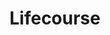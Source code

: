 ---
layout: project
order: 4
metatitle: Lifecourse ✕ Esten.co
metadescription: A life-planning solution that helps people of all abilities develop a better vision for the future.
device: desktop
title: Lifecourse
headline: Uncover and develop a unique vision for your future online
hyperlink: Coming Soon
hex: "0266a4"
hex2: "90c4e6"
agency: Lift Interactive
type: Web App & Website
role: Strategy
role2: Design
bug: lifecourse-bug.png
cardbackground: lifecourse-background.png
cardbackgroundalt: Lifecourse supporting graphic of somebody using the app on a Macbook
herographic: lifecourse-herographic.jpg
herographicalt: Personal schedule screenshot of the Lifecourse web application
introimg: lifecourse-1.jpg
introimgalt: Grid of screenshots from various pages of the Lifecourse website
screens1title: Going Digital
screens1description: The team behind Lifecourse came to us with the unique challenge of building a digital application based around the principles of the existing on-paper Lifecourse program. With what a complex system it already was, it was imperative that we not only build this for existing clients but we build it as a learning tool that can onboard new ones.
screens1desktop: lifecourse-screen-1.jpg
screens1desktopalt: Responsive desktop screenshot of the Lifecourse website "features" page
screens2desktop: lifecourse-screen-2.jpg
screens2desktopalt: Responsive desktop screenshot of the Lifecourse website "homepage" page
screens3desktop: lifecourse-screen-3.jpg
screens3desktopalt: Responsive desktop screenshot of the Lifecourse website "pricing" page
bustoutimage: lifecourse-2.jpg
bustoutimagealt: Grid of screenshots from various pages of the Lifecourse web application
screens2title: Onboarding & Usability
screens2description: The majority of strategic thinking for this project revolved around onboarding and usability, being an application that opens itself up to individuals of all age and abilities it was key to ensure that each step was fully yet simply explained, followed usability guidelines and seamlessly flowed together.
<!-- screens2linktext: -->
<!-- screens2linkurl: -->
screens2desktop1: lifecourse-app-screen-1.jpg
screens2desktop1alt: Responsive desktop screenshot of the Lifecourse web application "setup your Lifecourse" onboarding step view
screens2desktop2: lifecourse-app-screen-2.jpg
screens2desktop2alt: Responsive desktop screenshot of the Lifecourse web application "social & spirituality" onboarding step view
screens2desktop3: lifecourse-app-screen-3.jpg
screens2desktop3alt: Responsive desktop screenshot of the Lifecourse web application "dashboard" view
screens2desktop4: lifecourse-app-screen-4.jpg
screens2desktop4alt: Responsive desktop screenshot of the Lifecourse web application "schedule" calendar view
screens2desktop5: lifecourse-app-screen-5.jpg
screens2desktop5alt: Responsive desktop screenshot of the Lifecourse web application "places" map view
screens2desktop6: lifecourse-app-screen-6.jpg
screens2desktop6alt: Responsive desktop screenshot of the Lifecourse web application "goal" making view
screens3title: Our Solution
<!-- screens3blockquote: -->
screens3description: The final designs feature intuitive layouts that put a focus on readability and legibility. Smart colour application guides the users eye through the design and assists in making visual connections to the areas of life they are improving.
<!-- screens3linktext: -->
<!-- screens3linkurl: -->
outroimage: lifecourse-3.jpg
outroimagealt: Grid of screenshots from various pages of the Lifecourse web application
svg-box: "0 0 170 45"
svg-path: "M67.7918922,19.6015316 C71.4968379,19.6015316 73.7146756,20.8365135 75.5395646,22.6333348 L72.7884392,25.8049928 C71.2722957,24.4296721 69.7285683,23.587155 67.7633405,23.587155 C64.4513436,23.587155 62.0655831,26.3382805 62.0655831,29.7068968 L62.0655831,29.7630324 C62.0655831,33.1316487 64.3947241,35.9384258 67.7633405,35.9384258 C70.00973,35.9384258 71.3850507,35.0402571 72.9287781,33.6368686 L75.6799035,36.4160618 C73.6585401,38.5772801 71.4126346,39.925017 67.6230016,39.925017 C61.840557,39.925017 57.5461881,35.4612737 57.5461881,29.818684 L57.5461881,29.7630324 C57.5461881,24.1770621 61.7558698,19.6015316 67.7918922,19.6015316 Z M86.7676406,19.6015316 C92.830763,19.6015316 97.1817513,24.1209266 97.1817513,29.7068968 L97.1817513,29.7630324 C97.1817513,35.3494865 92.7751114,39.925017 86.7115051,39.925017 C80.6483828,39.925017 76.2973944,35.4056221 76.2973944,29.818684 L76.2973944,29.7630324 C76.2973944,24.1770621 80.7050022,19.6015316 86.7676406,19.6015316 Z M103.638306,19.9383449 L103.638306,31.0546337 C103.638306,34.2538756 105.238653,35.910358 107.877024,35.910358 C110.515878,35.910358 112.116225,34.3100112 112.116225,31.1944886 L112.116225,19.9383449 L116.438177,19.9383449 L116.438177,31.026082 C116.438177,36.9769333 113.098597,39.8964653 107.821372,39.8964653 C102.543663,39.8964653 99.3153858,36.9493494 99.3153858,31.1664209 L99.3153858,19.9383449 L103.638306,19.9383449 Z M144.650642,19.6576672 C147.513555,19.6576672 149.956418,20.5563198 151.94923,22.1556987 L149.703325,25.412044 C147.962639,24.2056138 146.250505,23.4753679 144.594506,23.4753679 C142.938508,23.4753679 142.067923,24.2331977 142.067923,25.1875019 L142.067923,25.2436374 C142.067923,26.5347548 142.909956,26.9562553 146.307124,27.8263562 C150.292748,28.8643798 152.538169,30.29632 152.538169,33.7215558 L152.538169,33.7772074 C152.538169,37.6786275 149.562986,39.8688815 145.324269,39.8688815 C142.348601,39.8688815 139.34535,38.8294061 136.987173,36.7248073 L139.541824,33.6649364 C141.310093,35.1244604 143.162566,36.0506968 145.408472,36.0506968 C147.176741,36.0506968 148.243801,35.3494865 148.243801,34.198224 L148.243801,34.1420885 C148.243801,33.0474454 147.56969,32.4856061 144.285277,31.643573 C140.327721,30.6331332 137.77307,29.5384902 137.77307,25.6370701 L137.77307,25.5804507 C137.77307,22.0158438 140.635983,19.6576672 144.650642,19.6576672 Z M169.718065,19.9383449 L169.718065,23.7841133 L159.191199,23.7841133 L159.191199,27.7702207 L168.455499,27.7702207 L168.455499,31.6155052 L159.191199,31.6155052 L159.191199,35.7419514 L169.858403,35.7419514 L169.858403,39.5877198 L154.89683,39.5877198 L154.89683,19.9383449 L169.718065,19.9383449 Z M4.32243664,19.9383449 L4.32243664,35.658232 L14.1190563,35.658232 L14.1190563,39.5877198 L2.30926389e-14,39.5877198 L2.30926389e-14,19.9383449 L4.32243664,19.9383449 Z M20.491892,19.9383449 L20.491892,39.5877198 L16.1689714,39.5877198 L16.1689714,19.9383449 L20.491892,19.9383449 Z M38.9624206,19.9383449 L38.9624206,23.8683167 L28.3232839,23.8683167 L28.3232839,28.0508984 L37.6993709,28.0508984 L37.6993709,31.9808701 L28.3232839,31.9808701 L28.3232839,39.5877198 L24.0008472,39.5877198 L24.0008472,19.9383449 L38.9624206,19.9383449 Z M55.8330863,19.9383449 L55.8330863,23.7841133 L45.3062206,23.7841133 L45.3062206,27.7702207 L54.5700366,27.7702207 L54.5700366,31.6155052 L45.3062206,31.6155052 L45.3062206,35.7419514 L55.9734251,35.7419514 L55.9734251,39.5877198 L41.0118518,39.5877198 L41.0118518,19.9383449 L55.8330863,19.9383449 Z M128.426019,19.9383449 C130.923567,19.9383449 132.861211,20.6400391 134.152328,21.9316405 C135.246971,23.0262835 135.836394,24.5704948 135.836394,26.4229677 L135.836394,26.4791032 C135.836394,29.6507613 134.123776,31.643573 131.625261,32.5698094 L136.425817,39.5877198 L131.373135,39.5877198 L127.162001,33.3000554 L123.765317,33.3000554 L123.765317,39.5877198 L119.442881,39.5877198 L119.442881,19.9383449 L128.426019,19.9383449 Z M86.7115051,23.587155 C83.2306177,23.587155 80.8167894,26.3382805 80.8167894,29.7068968 L80.8167894,29.7630324 C80.8167894,33.1316487 83.2862693,35.9384258 86.7676406,35.9384258 C90.2480442,35.9384258 92.6623563,33.1873003 92.6623563,29.818684 L92.6623563,29.7630324 C92.6623563,26.3948999 90.1923926,23.587155 86.7115051,23.587155 Z M128.060654,23.8402489 L123.765317,23.8402489 L123.765317,29.4828386 L128.144857,29.4828386 C130.250424,29.4828386 131.456854,28.3596438 131.456854,26.7036454 L131.456854,26.6475099 C131.456854,24.7945531 130.166221,23.8402489 128.060654,23.8402489 Z M53.4366794,8.03228705 C54.892816,8.03228705 55.8379256,8.75285447 56.4684825,9.5934358 L56.4684825,8.19779011 L57.6241004,8.19779011 L57.6241004,14.6078881 C57.6241004,15.8085112 57.2640587,16.7241012 56.6335017,17.3546582 C55.9434217,18.0452222 54.9073338,18.3902622 53.6762233,18.3902622 C52.3851059,18.3902622 51.1844828,18.0302204 50.1488789,17.309653 L50.6739397,16.4090647 C51.5595263,17.0546234 52.550125,17.3996634 53.6617055,17.3996634 C55.3728716,17.3996634 56.4839682,16.4540699 56.4839682,14.6374077 L56.4839682,13.7218177 C55.8079221,14.622406 54.8618447,15.3579751 53.4366794,15.3579751 C51.575012,15.3579751 49.7888371,13.9623294 49.7888371,11.7251346 L49.7888371,11.6951311 C49.7888371,9.42841666 51.5895298,8.03228705 53.4366794,8.03228705 Z M82.0696766,8.03228705 C84.3663945,8.03228705 85.6875154,9.86395103 85.6875154,12.1301815 C85.6875154,12.2806828 85.6875154,12.3706933 85.6720297,12.5057089 L79.5174452,12.5057089 C79.6824643,14.1868716 80.8680857,15.132949 82.2501814,15.132949 C83.3157888,15.132949 84.0663597,14.6974147 84.6969167,14.0368542 L85.4174841,14.6824129 C84.6369097,15.5529977 83.6908323,16.1385495 82.219694,16.1385495 C80.0879952,16.1385495 78.3468256,14.502392 78.3468256,12.100662 L78.3468256,12.0706585 C78.3468256,9.83394755 79.9229761,8.03228705 82.0696766,8.03228705 Z M3.97739663,8.03228705 C5.44901887,8.03228705 6.36412497,8.64784229 7.08566023,9.41341493 L6.3200876,10.2239928 C5.70404843,9.57843406 5.0134845,9.05337318 3.96287882,9.05337318 C2.38624441,9.05337318 1.18562133,10.3890119 1.18562133,12.0556568 L1.18562133,12.0856602 C1.18562133,13.7668229 2.41673181,15.1029455 4.03788751,15.1029455 C5.02897016,15.1029455 5.7945428,14.6078881 6.40961411,13.9468438 L7.14518326,14.6374077 C6.36412497,15.5079925 5.43401713,16.1385495 3.97739663,16.1385495 C1.71116614,16.1385495 9.23705556e-14,14.2923677 9.23705556e-14,12.1156637 L9.23705556e-14,12.0856602 C9.23705556e-14,9.89347058 1.71116614,8.03228705 3.97739663,8.03228705 Z M20.6293273,8.09229401 C21.7254221,8.09229401 22.5655195,8.37781098 23.1365535,8.94787708 C23.6616143,9.47342188 23.9321296,10.2239928 23.9321296,11.2145915 L23.9321296,15.9585286 L22.8215169,15.9585286 L22.8215169,14.787909 C22.2809704,15.4929908 21.3798982,16.1235477 20.013772,16.1235477 C18.5731211,16.1235477 17.1169846,15.2979682 17.1169846,13.7068159 L17.1169846,13.6768125 C17.1169846,12.040655 18.467625,11.1700702 20.4347886,11.1700702 C21.4249034,11.1700702 22.1304691,11.3050859 22.8215169,11.5001085 L22.8215169,11.2295932 C22.8215169,9.83394755 21.9654499,9.11338014 20.5088294,9.11338014 C19.5937233,9.11338014 18.8731559,9.35340797 18.1521046,9.68344623 L17.8070646,8.73785273 C18.6626477,8.34732358 19.5037129,8.09229401 20.6293273,8.09229401 Z M33.4374252,5.85558307 L33.4374252,8.19779011 L35.8996461,8.19779011 L35.8996461,9.21839231 L33.4374252,9.21839231 L33.4374252,13.7518212 C33.4374252,14.6974147 33.96297,15.0429386 34.7430604,15.0429386 C35.1340735,15.0429386 35.4641118,14.9679299 35.8696427,14.7724234 L35.8696427,15.763506 C35.4641118,15.9735304 35.0285774,16.0935443 34.4735131,16.0935443 C33.2269169,16.0935443 32.2818073,15.477989 32.2818073,13.9018385 L32.2818073,9.21839231 L31.2002303,9.21839231 L31.2002303,8.19779011 L32.2818073,8.19779011 L32.2818073,5.85558307 L33.4374252,5.85558307 Z M65.6737434,5.85558307 L65.6737434,8.19779011 L68.1359643,8.19779011 L68.1359643,9.21839231 L65.6737434,9.21839231 L65.6737434,13.7518212 C65.6737434,14.6974147 66.1992882,15.0429386 66.9793786,15.0429386 C67.3703917,15.0429386 67.70043,14.9679299 68.104993,14.7724234 L68.104993,15.763506 C67.70043,15.9735304 67.2648956,16.0935443 66.7098312,16.0935443 C65.4632351,16.0935443 64.5176416,15.477989 64.5176416,13.9018385 L64.5176416,9.21839231 L63.4365485,9.21839231 L63.4365485,8.19779011 L64.5176416,8.19779011 L64.5176416,5.85558307 L65.6737434,5.85558307 Z M38.9028976,8.19779011 L38.9028976,15.9590125 L37.7467958,15.9590125 L37.7467958,8.19779011 L38.9028976,8.19779011 Z M45.1034552,8.03228705 C46.9796405,8.03228705 48.0757353,9.29340101 48.0757353,11.1400667 L48.0757353,15.9585286 L46.9196335,15.9585286 L46.9196335,11.4250998 C46.9196335,9.98396495 46.1395431,9.08337666 44.7734169,9.08337666 C43.4368103,9.08337666 42.4462116,10.0589736 42.4462116,11.5151102 L42.4462116,15.9585286 L41.2905938,15.9585286 L41.2905938,8.19779011 L42.4462116,8.19779011 L42.4462116,9.54843058 C42.9572386,8.70784925 43.7673325,8.03228705 45.1034552,8.03228705 Z M30.419172,8.06229053 L30.419172,9.30791882 L30.3286777,9.30791882 C28.6325133,9.30791882 27.2513854,10.5245115 27.2513854,12.8662346 L27.2513854,15.9585286 L26.0957675,15.9585286 L26.0957675,8.19779011 L27.2513854,8.19779011 L27.2513854,10.2239928 C27.8219354,8.93335927 28.9480337,8.00228357 30.419172,8.06229053 Z M9.90889079,5 L9.90889079,9.54843058 C10.4199178,8.70784925 11.2300117,8.03228705 12.5661344,8.03228705 C14.4423196,8.03228705 15.5384145,9.29340101 15.5384145,11.1400667 L15.5384145,15.9585286 L14.3823127,15.9585286 L14.3823127,11.4250998 C14.3823127,9.98396495 13.6022222,9.08337666 12.2360961,9.08337666 C10.8994895,9.08337666 9.90889079,10.0589736 9.90889079,11.5151102 L9.90889079,15.9585286 L8.75327294,15.9585286 L8.75327294,5 L9.90889079,5 Z M71.0342036,5 L71.0342036,9.54843058 C71.5447466,8.70784925 72.3553245,8.03228705 73.6909632,8.03228705 C75.5671485,8.03228705 76.6632433,9.29340101 76.6632433,11.1400667 L76.6632433,15.9585286 L75.5076255,15.9585286 L75.5076255,11.4250998 C75.5076255,9.98396495 74.7270511,9.08337666 73.3614089,9.08337666 C72.0248023,9.08337666 71.0342036,10.0589736 71.0342036,11.5151102 L71.0342036,15.9585286 L69.8781018,15.9585286 L69.8781018,5 L71.0342036,5 Z M20.5543186,12.0251693 C19.098182,12.0251693 18.2876042,12.6557263 18.2876042,13.6318072 L18.2876042,13.6618107 C18.2876042,14.6374077 19.1881925,15.2079577 20.2387981,15.2079577 C21.6649312,15.2079577 22.8360347,14.3373729 22.8360347,13.1062624 L22.8360347,12.3556915 C22.2654847,12.1901885 21.4999121,12.0251693 20.5543186,12.0251693 Z M53.6617055,9.05337318 C52.1900833,9.05337318 50.9744585,10.0739754 50.9744585,11.6651276 L50.9744585,11.6951311 C50.9744585,13.2562798 52.2200868,14.3373729 53.6617055,14.3373729 C55.1323599,14.3373729 56.5139717,13.2712816 56.5139717,11.7101328 L56.5139717,11.6801293 C56.5139717,10.0889771 55.1323599,9.05337318 53.6617055,9.05337318 Z M82.0396731,9.00836796 C80.6885487,9.00836796 79.6679465,10.1339823 79.5174452,11.6501259 L84.5164119,11.6501259 C84.396398,10.2389945 83.5858201,9.00836796 82.0396731,9.00836796 Z M38.992908,5.22502609 L38.992908,6.50114179 L37.6717871,6.50114179 L37.6717871,5.22502609 L38.992908,5.22502609 Z"
---